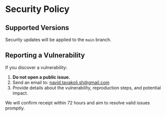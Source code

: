 # Security Policy

## Supported Versions
Security updates will be applied to the `main` branch.

## Reporting a Vulnerability
If you discover a vulnerability:
1. **Do not open a public issue.**
2. Send an email to: navid.tavakoli.sh@gmail.com
3. Provide details about the vulnerability, reproduction steps, and potential impact.

We will confirm receipt within 72 hours and aim to resolve valid issues promptly.
